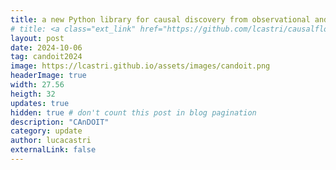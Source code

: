 ```yaml
---
title: a new Python library for causal discovery from observational and interventional time-series data. Check out our <a class="ext_link" href="https://arxiv.org/pdf/2410.02844">paper</a> published in Advanced Intelligent Systems. 
# title: <a class="ext_link" href="https://github.com/lcastri/causalflow">CAnDOIT</a> - a new Python library for causal discovery from observational and interventional time-series data. Check out our <a class="ext_link" href="https://arxiv.org/pdf/2410.02844">paper</a> published in Advanced Intelligent Systems. 
layout: post
date: 2024-10-06
tag: candoit2024
image: https://lcastri.github.io/assets/images/candoit.png
headerImage: true
width: 27.56
heigth: 32
updates: true
hidden: true # don't count this post in blog pagination
description: "CAnDOIT"
category: update
author: lucacastri
externalLink: false
---
```

